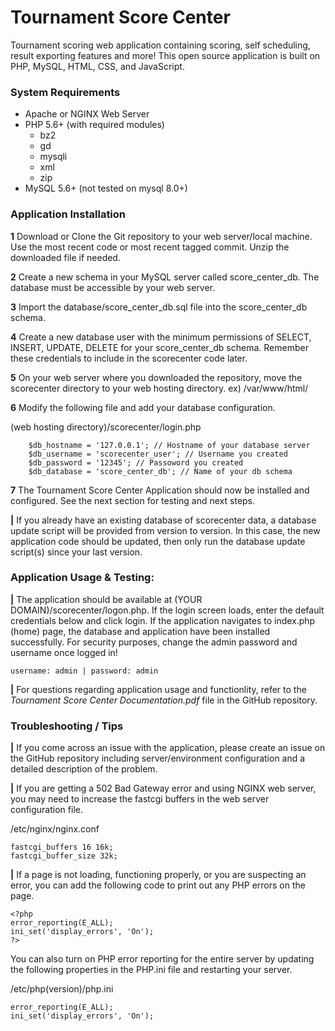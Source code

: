 # Tournament Score Center
Tournament scoring web application containing scoring, self scheduling, result exporting
features and more! This open source application is built on PHP, MySQL, HTML, CSS, and JavaScript.

### System Requirements ###
* Apache or NGINX Web Server
* PHP 5.6+ (with required modules)
   * bz2
   * gd
   * mysqli
   * xml
   * zip
* MySQL 5.6+ (not tested on mysql 8.0+)

### Application Installation ###
**1** Download or Clone the Git repository to your web server/local machine.
Use the most recent code or most recent tagged commit. Unzip the downloaded file if needed.

**2** Create a new schema in your MySQL server called score_center_db. 
The database must be accessible by your web server.

**3** Import the database/score_center_db.sql file into the score_center_db schema. 

**4** Create a new database user with the minimum permissions of
SELECT, INSERT, UPDATE, DELETE for your score_center_db schema.
Remember these credentials to include in the scorecenter code later.

**5** On your web server where you downloaded the repository, move the scorecenter
directory to your web hosting directory. ex) /var/www/html/

**6** Modify the following file and add your database configuration. 

(web hosting directory)/scorecenter/login.php
```
	$db_hostname = '127.0.0.1'; // Hostname of your database server
	$db_username = 'scorecenter_user'; // Username you created
	$db_password = '12345'; // Passoword you created
	$db_database = 'score_center_db'; // Name of your db schema
```

**7** The Tournament Score Center Application should now be installed
and configured. See the next section for testing and next steps.

**|** If you already have an existing database of scorecenter data, a database
update script will be provided from version to version. In this case, the new
application code should be updated, then only run the database update script(s)
since your last version.


### Application Usage & Testing: ###
**|** The application should be available at (YOUR DOMAIN)/scorecenter/logon.php.
If the login screen loads, enter the default credentials below and click login. 
If the application navigates to index.php (home) page, the database and application
have been installed successfully. For security purposes, change the admin password
and username once logged in!
```
username: admin | password: admin
```

**|** For questions regarding application usage and functionlity, refer to the 
*Tournament Score Center Documentation.pdf* file in the GitHub repository.


### Troubleshooting / Tips ###

**|** If you come across an issue with the application, please create an issue on the GitHub repository 
including server/environment configuration and a detailed description of the problem.
  

**|** If you are getting a 502 Bad Gateway error and using NGINX web server, you may need to increase
the fastcgi buffers in the web server configuration file.

/etc/nginx/nginx.conf
```
fastcgi_buffers 16 16k;
fastcgi_buffer_size 32k;
```  

**|** If a page is not loading, functioning properly, or you are suspecting an error, you can add the
following code to print out any PHP errors on the page. 
```
<?php
error_reporting(E_ALL);
ini_set('display_errors', 'On');
?>
```

You can also turn on PHP error reporting for the entire server by updating the following properties 
in the PHP.ini file and restarting your server.

/etc/php(version)/php.ini
```
error_reporting(E_ALL);
ini_set('display_errors', 'On');
```